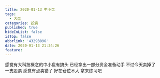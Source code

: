 ```yaml
---
title: 2020-01-13 中小盘
tags:
  - 大盘
categories: 投资
published: true
hideInList: false
isTop: false
abbrlink: '43293896'
date: 2020-01-13 21:34:26
feature:
---
```

感觉有大科技概念的中小盘有搞头
已经拿出一部分资金准备动手
不过今天卖掉了一支股票
感觉有点卖错了
好在仓位不大
拿来练习吧
<!-- more -->
